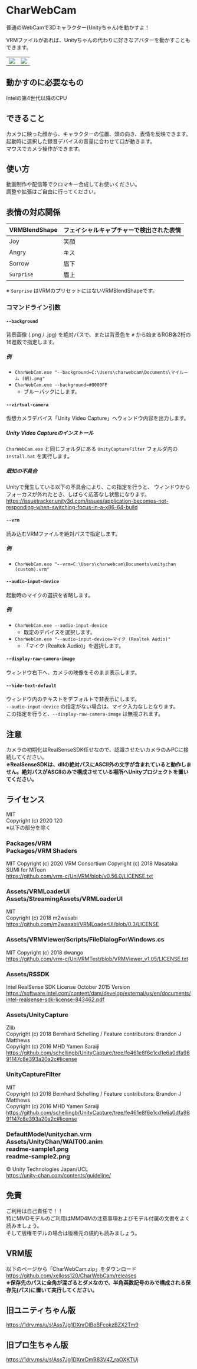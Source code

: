 # CharWebCam
普通のWebCamで3Dキャラクター(Unityちゃん)を動かすよ！

VRMファイルがあれば、Unityちゃんの代わりに好きなアバターを動かすこともできます。

|||
|---|---|
| ![](readme-sample1.png) | ![](readme-sample2.png) |

## 動かすのに必要なもの
Intelの第4世代以降のCPU

## できること
カメラに映った顔から、キャラクターの位置、頭の向き、表情を反映できます。  
起動時に選択した録音デバイスの音量に合わせて口が動きます。  
マウスでカメラ操作ができます。

## 使い方
動画制作や配信等でクロマキー合成してお使いください。  
調整や拡張はご自由に行ってください。

## 表情の対応関係

| VRMBlendShape | フェイシャルキャプチャーで検出された表情 |
|---------------|------------------------------------------|
| Joy           | 笑顔                                     |
| Angry         | キス                                     |
| Sorrow        | 眉下                                     |
| `Surprise`    | 眉上                                     |

※ `Surprise` はVRMのプリセットにはないVRMBlendShapeです。

### コマンドライン引数
#### `--background`
背景画像 (.png / .jpg) を絶対パスで、または背景色を `#` から始まるRGB各2桁の16進数で指定します。

##### 例
- `CharWebCam.exe "--background=C:\Users\charwebcam\Documents\マイルーム (朝).png"`
- `CharWebCam.exe --background=#0000FF`
	+ ブルーバックにします。

#### `--virtual-camera`
仮想カメラデバイス「Unity Video Capture」へウィンドウ内容を出力します。

##### Unity Video Captureのインストール
`CharWebCam.exe` と同じフォルダにある `UnityCaptureFilter` フォルダ内の `Install.bat` を実行します。

##### 既知の不具合
Unityで発生している以下の不具合により、この指定を行うと、
ウィンドウからフォーカスが外れたとき、しばらく応答なし状態になります。
https://issuetracker.unity3d.com/issues/application-becomes-not-responding-when-switching-focus-in-a-x86-64-build

#### `--vrm`
読み込むVRMファイルを絶対パスで指定します。

##### 例
- `CharWebCam.exe "--vrm=C:\Users\charwebcam\Documents\unitychan (custom).vrm"`

#### `--audio-input-device`
起動時のマイクの選択を省略します。

##### 例
- `CharWebCam.exe --audio-input-device`
	+ 既定のデバイスを選択します。 
- `CharWebCam.exe "--audio-input-device=マイク (Realtek Audio)"`
	+ 「マイク (Realtek Audio)」を選択します。

#### `--display-raw-camera-image`
ウィンドウ右下へ、カメラの映像をそのまま表示します。

#### `--hide-text-default`
ウィンドウ内のテキストをデフォルトで非表示にします。  
`--audio-input-device` の指定がない場合は、マイク入力なしとなります。  
この指定を行うと、`--display-raw-camera-image` は無視されます。

## 注意
カメラの初期化はRealSenseSDK任せなので、認識させたいカメラのみPCに接続してください。  
**※RealSenseSDKは、dllの絶対パスにASCII外の文字が含まれていると動作しません。絶対パスがASCIIのみで構成させている場所へUnityプロジェクトを置いてください。**

## ライセンス
MIT  
Copyright (c) 2020 120  
※以下の部分を除く

### Packages/VRM<br>Packages/VRM Shaders
MIT
Copyright (c) 2020 VRM Consortium
Copyright (c) 2018 Masataka SUMI for MToon  
https://github.com/vrm-c/UniVRM/blob/v0.56.0/LICENSE.txt

### Assets/VRMLoaderUI<br>Assets/StreamingAssets/VRMLoaderUI
MIT  
Copyright (c) 2018 m2wasabi  
https://github.com/m2wasabi/VRMLoaderUI/blob/0.3/LICENSE

### Assets/VRMViewer/Scripts/FileDialogForWindows.cs
MIT
Copyright (c) 2018 dwango  
https://github.com/vrm-c/UniVRMTest/blob/VRMViewer_v1.05/LICENSE.txt

### Assets/RSSDK
Intel RealSense SDK License October 2015 Version  
https://software.intel.com/content/dam/develop/external/us/en/documents/intel-realsense-sdk-license-843462.pdf

### Assets/UnityCapture
Zlib  
Copyright (c) 2018 Bernhard Schelling / Feature contributors: Brandon J Matthews  
Copyright (c) 2016 MHD Yamen Saraiji  
https://github.com/schellingb/UnityCapture/tree/fe461e8f6e1cd1e6a0dfa9891147c8e393a20a2c#license

### UnityCaptureFilter
MIT  
Copyright (c) 2018 Bernhard Schelling / Feature contributors: Brandon J Matthews  
Copyright (c) 2016 MHD Yamen Saraiji  
https://github.com/schellingb/UnityCapture/tree/fe461e8f6e1cd1e6a0dfa9891147c8e393a20a2c#license

### DefaultModel/unitychan.vrm<br>Assets/UnityChan/WAIT00.anim<br>readme-sample1.png<br>readme-sample2.png
© Unity Technologies Japan/UCL  
https://unity-chan.com/contents/guideline/

## 免責
ご利用は自己責任で！！  
特にMMDモデルのご利用はMMD4Mの注意事項およびモデル付属の文書をよく読みましょう。  
そして版権モデルの場合は版権元の規約も読みましょう。

## VRM版
以下のページから「CharWebCam.zip」をダウンロード  
https://github.com/xelloss120/CharWebCam/releases  
**※保存先のパスに全角が混ざるとダメなので、半角英数記号のみで構成される保存先(パス)に置いて実行してください。**

## 旧ユニティちゃん版
https://1drv.ms/u/s!Ass7Jg1DXnrDlBoBFcokzBZX2Tm9  

## 旧プロ生ちゃん版
https://1drv.ms/u/s!Ass7Jg1DXnrDmR83V47_raOXKTUj  
